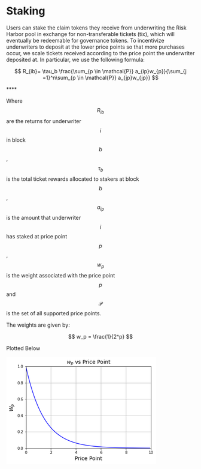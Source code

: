 # Staking

Users can stake the claim tokens they receive from underwriting the Risk Harbor pool in exchange for non-transferable tickets \(tix\), which will eventually be redeemable for governance tokens. To incentivize underwriters to deposit at the lower price points so that more purchases occur, we scale tickets received according to the price point the underwriter deposited at. In particular, we use the following formula:

$$
R_{ib}= \tau_b \frac{\sum_{p \in \mathcal{P}} a_{ip}w_{p}}{\sum_{j =1}^n\sum_{p \in \mathcal{P}} a_{jp}w_{jp}}
$$

\*\*\*\*

Where$$R_{ib}$$are the returns for underwriter $$i$$ in block $$b$$, $$\tau_b$$ is the total ticket rewards allocated to stakers at block $$b$$, $$a_{ip}$$ is the amount that underwriter $$i$$ has staked at price point $$p$$, $$w_{ p} $$ is the weight associated with the price point $$p$$ and  $$\mathcal{P}$$ is the set of all supported price points.

The weights are given by:

$$
w_p = \frac{1}{2^p}
$$

Plotted Below

![](../.gitbook/assets/w_pvsprice_point.png)





